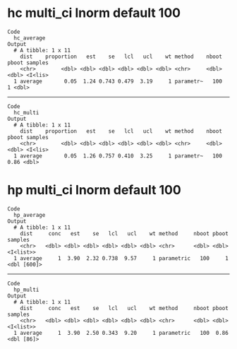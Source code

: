 # hc multi_ci lnorm default 100

    Code
      hc_average
    Output
      # A tibble: 1 x 11
        dist    proportion   est    se   lcl   ucl    wt method    nboot pboot samples
        <chr>        <dbl> <dbl> <dbl> <dbl> <dbl> <dbl> <chr>     <dbl> <dbl> <I<lis>
      1 average       0.05  1.24 0.743 0.479  3.19     1 parametr~   100     1 <dbl>  

---

    Code
      hc_multi
    Output
      # A tibble: 1 x 11
        dist    proportion   est    se   lcl   ucl    wt method    nboot pboot samples
        <chr>        <dbl> <dbl> <dbl> <dbl> <dbl> <dbl> <chr>     <dbl> <dbl> <I<lis>
      1 average       0.05  1.26 0.757 0.410  3.25     1 parametr~   100  0.86 <dbl>  

# hp multi_ci lnorm default 100

    Code
      hp_average
    Output
      # A tibble: 1 x 11
        dist     conc   est    se   lcl   ucl    wt method     nboot pboot samples    
        <chr>   <dbl> <dbl> <dbl> <dbl> <dbl> <dbl> <chr>      <dbl> <dbl> <I<list>>  
      1 average     1  3.90  2.32 0.738  9.57     1 parametric   100     1 <dbl [600]>

---

    Code
      hp_multi
    Output
      # A tibble: 1 x 11
        dist     conc   est    se   lcl   ucl    wt method     nboot pboot samples   
        <chr>   <dbl> <dbl> <dbl> <dbl> <dbl> <dbl> <chr>      <dbl> <dbl> <I<list>> 
      1 average     1  3.90  2.50 0.343  9.20     1 parametric   100  0.86 <dbl [86]>

